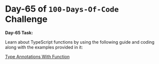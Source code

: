 # Day-65 of `100-Days-Of-Code` Challenge

**Day-65 Task:**

Learn about TypeScript functions by using the following guide and coding along with the examples provided in it:

[Type Annotations With Function](./TS-Function/README.md)
